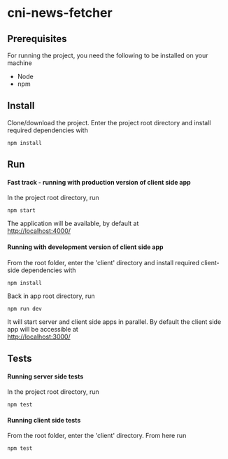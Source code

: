 # cni-news-fetcher
## Prerequisites
For running the project, you need the following to be installed on your machine

* Node
* npm

## Install
Clone/download the project. Enter the project root directory and install required dependencies with
```
npm install
```

## Run
#### Fast track - running with production version of client side app
In the project root directory, run
```
npm start
```
The application will be available, by default at <br>
[http://localhost:4000/]()

#### Running with development version of client side app
From the root folder, enter the 'client' directory and install required client-side dependencies with
```
npm install
```
Back in app root directory, run 
```
npm run dev
```
It will start server and client side apps in parallel. By default the client side app will be accessible at <br>
[http://localhost:3000/]()

## Tests
#### Running server side tests
In the project root directory, run
```
npm test
```
#### Running client side tests
From the root folder, enter the 'client' directory. From here run
```
npm test
```
